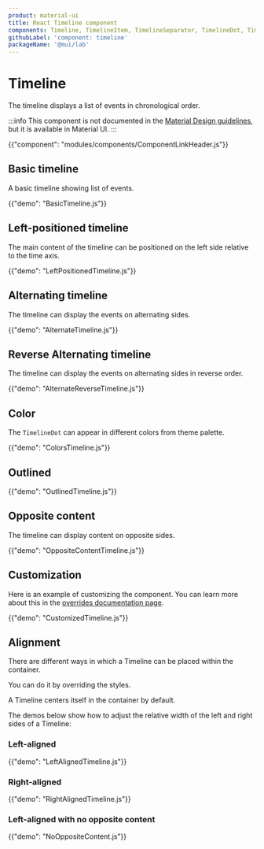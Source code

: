 ```yaml
---
product: material-ui
title: React Timeline component
components: Timeline, TimelineItem, TimelineSeparator, TimelineDot, TimelineConnector, TimelineContent, TimelineOppositeContent
githubLabel: 'component: timeline'
packageName: '@mui/lab'
---
```


# Timeline

<p class="description">The timeline displays a list of events in chronological order.</p>

:::info
This component is not documented in the [Material Design guidelines](https://m2.material.io/), but it is available in Material UI.
:::

{{"component": "modules/components/ComponentLinkHeader.js"}}

## Basic timeline

A basic timeline showing list of events.

{{"demo": "BasicTimeline.js"}}

## Left-positioned timeline

The main content of the timeline can be positioned on the left side relative to the time axis.

{{"demo": "LeftPositionedTimeline.js"}}

## Alternating timeline

The timeline can display the events on alternating sides.

{{"demo": "AlternateTimeline.js"}}

## Reverse Alternating timeline

The timeline can display the events on alternating sides in reverse order.

{{"demo": "AlternateReverseTimeline.js"}}

## Color

The `TimelineDot` can appear in different colors from theme palette.

{{"demo": "ColorsTimeline.js"}}

## Outlined

{{"demo": "OutlinedTimeline.js"}}

## Opposite content

The timeline can display content on opposite sides.

{{"demo": "OppositeContentTimeline.js"}}

## Customization

Here is an example of customizing the component.
You can learn more about this in the [overrides documentation page](/material-ui/customization/how-to-customize/).

{{"demo": "CustomizedTimeline.js"}}

## Alignment

There are different ways in which a Timeline can be placed within the container.

You can do it by overriding the styles.

A Timeline centers itself in the container by default.

The demos below show how to adjust the relative width of the left and right sides of a Timeline:

### Left-aligned

{{"demo": "LeftAlignedTimeline.js"}}

### Right-aligned

{{"demo": "RightAlignedTimeline.js"}}

### Left-aligned with no opposite content

{{"demo": "NoOppositeContent.js"}}
